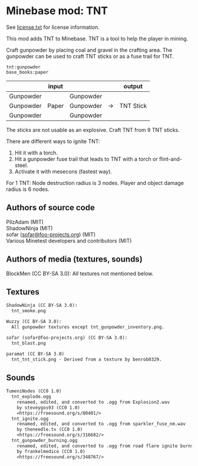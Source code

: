 Minebase mod: TNT
=================
See [license.txt](./license.txt) for license information.

This mod adds TNT to Minebase. TNT is a tool to help the player
in mining.

Craft gunpowder by placing coal and gravel in the crafting area. The gunpowder 
can be used to craft TNT sticks or as a fuse trail for TNT.

`tnt:gunpowder`  
`base_books:paper`

| 		| input	|		|	| output
|:-------------:|:-----:|:-------------:|:-----:|:-----:
| Gunpowder 	| 	| Gunpowder	|	| 	
| Gunpowder	| Paper	| Gunpowder	| &rarr;| TNT Stick
| Gunpowder	| 	| Gunpowder	|	| 	

The sticks are not usable as an explosive. Craft TNT from 9 TNT sticks.

There are different ways to ignite TNT:
  1. Hit it with a torch.
  2. Hit a gunpowder fuse trail that leads to TNT with a torch or
     flint-and-steel.
  3. Activate it with mesecons (fastest way).

For 1 TNT: Node destruction radius is 3 nodes. Player and object damage radius 
is 6 nodes.

Authors of source code
----------------------
PilzAdam (MIT)  
ShadowNinja (MIT)  
sofar (sofar@foo-projects.org) (MIT)  
Various Minetest developers and contributors (MIT)

Authors of media (textures, sounds)
------------------------------------
BlockMen (CC BY-SA 3.0):
All textures not mentioned below.

Textures
--------
```txt
ShadowNinja (CC BY-SA 3.0):
  tnt_smoke.png

Wuzzy (CC BY-SA 3.0):
  All gunpowder textures except tnt_gunpowder_inventory.png.

sofar (sofar@foo-projects.org) (CC BY-SA 3.0):
  tnt_blast.png

paramat (CC BY-SA 3.0)
  tnt_tnt_stick.png - Derived from a texture by benrob0329.
```

Sounds
------
```txt
TumeniNodes (CC0 1.0)
  tnt_explode.ogg
    renamed, edited, and converted to .ogg from Explosion2.wav
    by steveygos93 (CC0 1.0)
    <https://freesound.org/s/80401/>
  tnt_ignite.ogg
    renamed, edited, and converted to .ogg from sparkler_fuse_nm.wav
    by theneedle.tv (CC0 1.0)
    <https://freesound.org/s/316682/>
  tnt_gunpowder_burning.ogg
    renamed, edited, and converted to .ogg from road flare ignite burns.wav
    by frankelmedico (CC0 1.0)
    <https://freesound.org/s/348767/>
```

